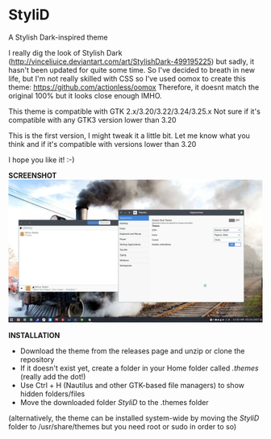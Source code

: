 # StyliD
A Stylish Dark-inspired theme

I really dig the look of Stylish Dark (http://vinceliuice.deviantart.com/art/StylishDark-499195225) but sadly, it hasn't been updated for quite some time. So I've decided to breath in new life, but I'm not really skilled with CSS so I've used oomox to create this theme: https://github.com/actionless/oomox Therefore, it doesnt match the original 100% but it looks close enough IMHO.

This theme is compatible with GTK 2.x/3.20/3.22/3.24/3.25.x
Not sure if it's compatible with any GTK3 version lower than 3.20

This is the first version, I might tweak it a little bit. Let me know what you think and if it's compatible with versions lower than 3.20

I hope you like it! :-)

**SCREENSHOT**
![Screenshot]( Screenshot_from_2017-05-24_11_03_36.png)

**INSTALLATION**
- Download the theme from the releases page and unzip or clone the repository
- If it doesn't exist yet, create a folder in your Home folder called *.themes* (really add the dot!)
- Use Ctrl + H (Nautilus and other GTK-based file managers) to show hidden folders/files
- Move the downloaded folder *StyliD* to the .themes folder

(alternatively, the theme can be installed system-wide by moving the *StyliD* folder to /usr/share/themes but you need root or sudo in order to so)
